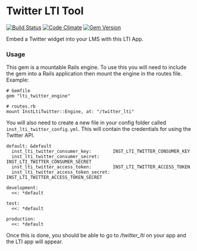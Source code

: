 # Twitter LTI Tool

[![Build Status](https://travis-ci.org/instructure/inst-lti-twitter.png)](https://travis-ci.org/instructure/inst-lti-twitter)
[![Code Climate](https://codeclimate.com/github/instructure/inst-lti-twitter.png)](https://codeclimate.com/github/instructure/inst-lti-twitter)
[![Gem Version](https://badge.fury.io/rb/lti_twitter_engine.png)](http://badge.fury.io/rb/lti_twitter_engine)

Embed a Twitter widget into your LMS with this LTI App.

### Usage

This gem is a mountable Rails engine. To use this you will need to include the gem into a Rails application then mount the engine in the routes file. Example:

    # Gemfile
    gem "lti_twitter_engine"

    # routes.rb
    mount InstLtiTwitter::Engine, at: "/twitter_lti"

You will also need to create a new file in your config folder called `inst_lti_twitter_config.yml`. This will contain the credentials for using the Twitter API.

    default: &default
      inst_lti_twitter_consumer_key:        INST_LTI_TWITTER_CONSUMER_KEY
      inst_lti_twitter_consumer_secret:     INST_LTI_TWITTER_CONSUMER_SECRET
      inst_lti_twitter_access_token:        INST_LTI_TWITTER_ACCESS_TOKEN
      inst_lti_twitter_access_token_secret: INST_LTI_TWITTER_ACCESS_TOKEN_SECRET

    development:
      <<: *default

    test:
      <<: *default

    production:
      <<: *default

Once this is done, you should be able to go to */twitter_lti* on your app and the LTI app will appear.

